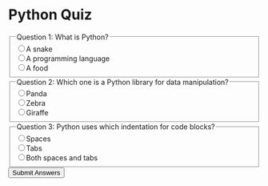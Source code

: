<!DOCTYPE html>
<html>
<head>
    <title>Python Quiz</title>
</head>
<body>
    <h1>Python Quiz</h1>
    <form id="quiz-form">
        <fieldset>
            <legend>Question 1: What is Python?</legend>
            <label><input type="radio" name="q1" value="a">A snake</label><br>
            <label><input type="radio" name="q1" value="b">A programming language</label><br>
            <label><input type="radio" name="q1" value="c">A food</label><br>
        </fieldset>
        <fieldset>
            <legend>Question 2: Which one is a Python library for data manipulation?</legend>
            <label><input type="radio" name="q2" value="a">Panda</label><br>
            <label><input type="radio" name="q2" value="b">Zebra</label><br>
            <label><input type="radio" name="q2" value="c">Giraffe</label><br>
        </fieldset>
        <fieldset>
            <legend>Question 3: Python uses which indentation for code blocks?</legend>
            <label><input type="radio" name="q3" value="a">Spaces</label><br>
            <label><input type="radio" name="q3" value="b">Tabs</label><br>
            <label><input type="radio" name="q3" value="c">Both spaces and tabs</label><br>
        </fieldset>
        <button type="button" id="submit-button">Submit Answers</button>
    </form>
    <div id="result"></div>
    <script>
        document.getElementById("submit-button").addEventListener("click", function() {
            const answers = {
                q1: document.querySelector('input[name="q1"]:checked'),
                q2: document.querySelector('input[name="q2"]:checked'),
                q3: document.querySelector('input[name="q3"]:checked')
            };

            let correctCount = 0;
            for (const question in answers) {
                if (answers[question] && answers[question].value === "b") {
                    correctCount++;
                }
            }

            const resultDiv = document.getElementById("result");
            resultDiv.innerHTML = `You got ${correctCount} out of 3 questions correct.`;
        });
    </script>
</body>
</html>
